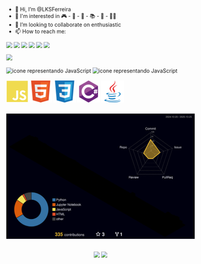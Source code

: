- 👋 Hi, I’m @LKSFerreira
- 👀 I'm interested in 🎮 - 🔭 - 🔬 - 📚 - 🤖 - 👨‍💻
- 💞️ I’m looking to collaborate on enthusiastic
- 📫 How to reach me:

<a href="https://www.youtube.com/channel/UCsQitD8Tk4sYxUpudTC5tvg" target="_blank"><img src="https://img.shields.io/youtube/channel/subscribers/UCsQitD8Tk4sYxUpudTC5tvg?label=Inscreva-se&style=social" target="_blank"></a>
<a href="https://twitter.com/LKS_S_Ferreira" target="_blank"><img src="https://img.shields.io/twitter/follow/LKS_S_Ferreira?style=social" target="_blank"></a>
<a href="https://www.twitch.tv/lksferreira" target="_blank"><img src="https://img.shields.io/twitch/status/lksferreira?label=LKS%20Ferreira&style=social" target="_blank"></a>
<a href="https://discord.gg/rYaRUp9pAB" target="_blank"><img src="https://img.shields.io/badge/Discord-7289DA?&style=flat&logo=discord&logoColor=white" target="_blank"></a>
<a href = "mailto:ferreira.s.lks@gmail.com"><img src="https://img.shields.io/badge/-Gmail-%23333?label=Lucas%20Ferreira&style=flat&logo=gmail&logoColor=red" target="_blank"></a>
<a href="https://www.linkedin.com/in/lucas-ferreira-developer" target="_blank"><img src="https://img.shields.io/badge/-LinkedIn-%230077B5?style=flat&logo=linkedin&logoColor=white" target="_blank"></a>

<a href="https://visitorbadge.io/status?path=lksferreira"><img src="https://api.visitorbadge.io/api/visitors?path=lksferreira&label=Visitantes&labelColor=%2337d67a&countColor=%232ccce4" /></a>

<div style="display: inline">
  <img align="center" alt="icone representando JavaScript" height="115" width="115" src="https://images.credly.com/size/680x680/images/00634f82-b07f-4bbd-a6bb-53de397fc3a6/image.png">
  <img align="center" alt="icone representando JavaScript" height="125" width="125" src="https://learn.microsoft.com/pt-br/media/learn/certification/badges/microsoft-certified-fundamentals-badge.svg">
</div>

<div style="display: inline_block"><br>
  <img align="center" alt="icone representando JavaScript" height="58" width="58" src="https://github.com/devicons/devicon/blob/master/icons/javascript/javascript-plain.svg">
  <img align="center" alt="icone representando HTML" height="60" width="60" src="https://github.com/devicons/devicon/blob/master/icons/html5/html5-original.svg">
  <img align="center" alt="icone representando CSS" height="60" width="60" src="https://github.com/devicons/devicon/blob/master/icons/css3/css3-original.svg">
  <img align="center" alt="icone representando Csharp" height="60" width="60" src="https://github.com/devicons/devicon/blob/master/icons/csharp/csharp-original.svg">
 <img align="center" alt="icone representando Java" height="60" width="60" src="https://github.com/devicons/devicon/blob/master/icons/java/java-original.svg">
</div>

  ##
![Status](https://raw.githubusercontent.com/LKSFerreira/LKSFerreira/refs/heads/main/profile-3d-contrib/profile-night-rainbow.svg)
<div style="">
   <div align= "center"><br>
    <img src="https://raw.githubusercontent.com/LKSFerreira/LKSFerreira/refs/heads/output/github-contribution-grid-snake-lks-neon.svg"/>
    <a href="http://www.github.com/LKSFerreira">
    <img src="https://github-readme-streak-stats.herokuapp.com?user=LKSFerreira&theme=vision-friendly-dark&hide_border=true&locale=pt_BR"/></a>     
</div>


